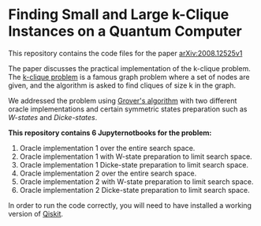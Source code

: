 # Finding Small and Large k-Clique Instances on a Quantum Computer


This repository contains the code files for the paper [arXiv:2008.12525v1](https://arxiv.org/abs/2008.12525)

The paper discusses the practical implementation of the k-clique problem. The [k-clique problem](https://en.wikipedia.org/wiki/Clique_problem#:~:text=In%20the%20k%2Dclique%20problem,all%20cliques%20of%20size%20k.) is a famous graph problem where a set of nodes are given, and the algorithm is asked to find cliques of size k in the graph.

We addressed the problem using [Grover's algorithm](https://www.quantiki.org/wiki/grovers-search-algorithm) with two different oracle implementations and certain symmetric states preparation such as *W-states* and *Dicke-states*.

**This repository contains 6 Jupyternotbooks for the problem:**
1. Oracle implementation 1 over the entire search space.
1. Oracle implementation 1 with W-state preparation to limit search space.
1. Oracle implementation 1 Dicke-state preparation to limit search space.
1. Oracle implementation 2 over the entire search space.
1. Oracle implementation 2 with W-state preparation to limit search space.
1. Oracle implementation 2 Dicke-state preparation to limit search space.


In order to run the code correctly, you will need to have installed a working version of [Qiskit](https://qiskit.org/).
